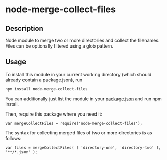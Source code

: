 # node-merge-collect-files

## Description

Node module to merge two or more directories and collect the filenames.
Files can be optionally filtered using a glob pattern.



## Usage

To install this module in your current working directory (which should already contain a package.json), run

```
npm install node-merge-collect-files
```

You can additionally just list the module in your [package.json](https://npmjs.org/doc/json.html) and run npm install.

Then, require this package where you need it:

```
var mergeCollectFiles = require('node-merge-collect-files');
```

The syntax for collecting merged files of two or more directories is as follows:

```
var files = mergeCollectFiles( [ 'directory-one', 'directory-two' ], '**/*.json' );
```
